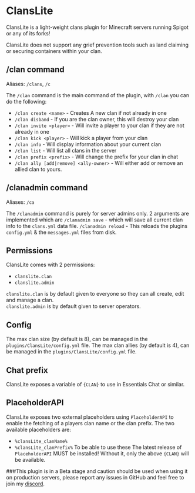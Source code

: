 # ClansLite
ClansLite is a light-weight clans plugin for Minecraft servers running Spigot or any of its forks!

ClansLite does not support any grief prevention tools such as land claiming or securing containers within your clan.

## /clan command
Aliases: `/clans`, `/c`  
  
The `/clan` command is the main command of the plugin, with `/clan` you can do the following:
* `/clan create <name>` - Creates A new clan if not already in one
* `/clan disband` - If you are the clan owner, this will destroy your clan
* `/clan invite <player>` - Will invite a player to your clan if they are not already in one
* `/clan kick <player>` - Will kick a player from your clan
* `/clan info` - Will display information about your current clan
* `/clan list` - Will list all clans in the server
* `/clan prefix <prefix>` - Will change the prefix for your clan in chat
* `/clan ally [add|remove] <ally-owner>` - Will either add or remove an allied clan to yours.

## /clanadmin command
Aliases: `/ca`  

The `/clanadmin` command is purely for server admins only. 2 arguments are implemented which are `/clanadmin save` - which will save all current clan info to the `clans.yml` data file.  `/clanadmin reload` - This reloads the plugins `config.yml` & the `messages.yml` files from disk.

## Permissions
ClansLite comes with 2 permissions:
* `clanslite.clan`
* `clanslite.admin`

`clanslite.clan` is by default given to everyone so they can all create, edit and manage a clan.  
`clanslite.admin` is by default given to server operators.

## Config
The max clan size (by default is 8), can be managed in the `plugins/ClansLite/config.yml` file.
The max clan allies (by default is 4), can be managed in the `plugins/ClansLite/config.yml` file.

## Chat prefix
ClansLite exposes a variable of `{CLAN}` to use in Essentials Chat or similar.

## PlaceholderAPI
ClansLite exposes two external placeholders using `PlaceholderAPI` to enable the fetching of a players clan name or the clan prefix.
The two available placeholders are:
* `%clansLite_clanName%`
* `%clansLite_clanPrefix%`
To be able to use these The latest release of `PlaceholderAPI` MUST be installed!  Without it, only the above `{CLAN}` will be available.

###This plugin is in a Beta stage and caution should be used when using it on production servers, please report any issues in GitHub and feel free to join my [discord](https://discord.gg/ZECTYBw5qr).
